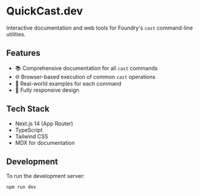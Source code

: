 # QuickCast.dev

Interactive documentation and web tools for Foundry's `cast` command-line utilities.

## Features

- 📚 Comprehensive documentation for all `cast` commands
- 🌐 Browser-based execution of common `cast` operations
- 🎯 Real-world examples for each command
- 📱 Fully responsive design

## Tech Stack

- Next.js 14 (App Router)
- TypeScript
- Tailwind CSS
- MDX for documentation

## Development

To run the development server:

```bash
npm run dev
```
